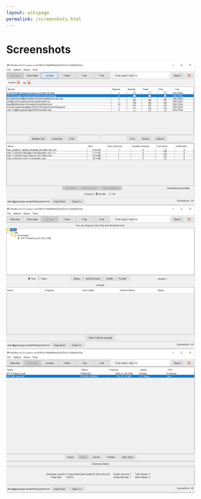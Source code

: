 ```yaml
---
layout: wikipage
permalink: /screenshots.html
---
```


# Screenshots
![Screenshot1](/screenshots/screenshot1.png)
![Screenshot2](/screenshots/screenshot2.png)
![Screenshot3](/screenshots/screenshot3.png)

